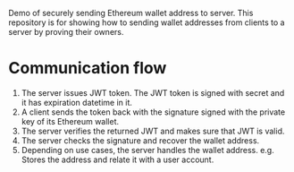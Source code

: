 Demo of securely sending Ethereum wallet address to server.
This repository is for showing how to sending wallet addresses from clients to a server by proving their owners.

# Communication flow
1. The server issues JWT token. The JWT token is signed with secret and it has expiration datetime in it.
2. A client sends the token back with the signature signed with the private key of its Ethereum wallet.
3. The server verifies the returned JWT and makes sure that JWT is valid.
4. The server checks the signature and recover the wallet address.
5. Depending on use cases, the server handles the wallet address. e.g. Stores the address and relate it with a user account.